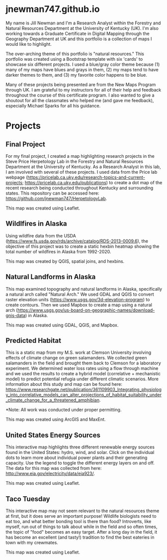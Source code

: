 # jnewman747.github.io

My name is Jill Newman and I'm a Research Analyst within the Forestry and Natural Resources Department at the University of Kentucky (UK). I'm also working towards a Graduate Certificate in Digital Mapping through the Geography Department at UK and this portfolio is a collection of maps I would like to highlight.

The over-arching theme of this portfolio is "natural resources." This portfolio was created using a Bootstrap template with six 'cards' to showcase six different projects. I used a blue/gray color theme because (1) many of my maps have blues and grays in them, (2) my maps tend to have darker themes to them, and (3) my favorite color happens to be blue.

Many of these projects being presented are from the New Maps Program through UK. I am grateful to my instructors for all of their help and feedback throughout the course of this certificate program. I also wanted to give a shoutout for all the classmates who helped me (and gave me feedback), especially Michael Sparks for all his guidance.


# Projects

## Final Project

For my final project, I created a map highlighting research projects in the Steve Price Herpetology Lab in the Forestry and Natural Resources Department at the University of Kentucky. As a Research Analyst in this lab, I am involved with several of these projects. I used data from the Price lab webpage (https://pricelab.ca.uky.edu/research-topics-and-current-projects; https://pricelab.ca.uky.edu/publications) to create a dot map of the recent research being conducted throughout Kentucky and surrounding states. This repository can be accessed here: https://github.com/jnewman747/HerpetologyLab.

This map was created using Leaflet.


## Wildlfires in Alaska

Using wildfire data from the USDA (https://www.fs.usda.gov/rds/archive/catalog/RDS-2013-0009.6), the objective of this project was to create a static hexbin heatmap showing the total number of wildfires in Alaska from 1992-2020.

This map was created by QGIS, spatial joins, and hexbins.


## Natural Landforms in Alaska

This map examined topography and natural landforms in Alaska, specifically a natural arch called "Natural Arch." We used GDAL and QGIS to convert raster elevation units (https://www.usgs.gov/3d-elevation-program) to create contours. Then we used Mapbox to create a map using a natural arch (https://www.usgs.gov/us-board-on-geographic-names/download-gnis-data) in Alaska.

This map was created using GDAL, QGIS, and Mapbox.


## Predicted Habitat

This is a static map from my M.S. work at Clemson University involving effects of climate change on green salamanders. We collected green salamanders in the field and brought them back to Clemson for a laboratory experiment. We determined water loss rates using a flow through machine and we used the results to create a hybrid model (correlative + mechanistic model) to predict potential refugia under different climatic scenarios. More information about this study and map can be found here: https://www.researchgate.net/publication/361109903_Integrating_physiology_into_correlative_models_can_alter_projections_of_habitat_suitability_under_climate_change_for_a_threatened_amphibian.

*Note: All work was conducted under proper permitting.

This map was created using ArcGIS and MaxEnt.


## United States Energy Sources

This interactive map highlights three different renewable energy sources found in the United States: hydro, wind, and solar. Click on the individual dots to learn more about individual power plants and their generating capacity. Use the legend to toggle the different energy layers on and off. The data for this map was collected from here: http://www.eia.gov/electricity/data/eia923/.

This map was created using Leaflet.


## Taco Tuesday

This interactive map may not seem relevant to the natural resources theme at first, but it does serve an important purpose! Wildlife biologists need to eat too, and what better bonding tool is there than food? Introverts, like myself, run out of things to talk about while in the field and so often times, the topic of "food" becomes an easy target. After a long day in the field, it has become an excellent (and tasty!) tradition to find the best eateries in town with my crewmates.

This map was created using Leaflet.





